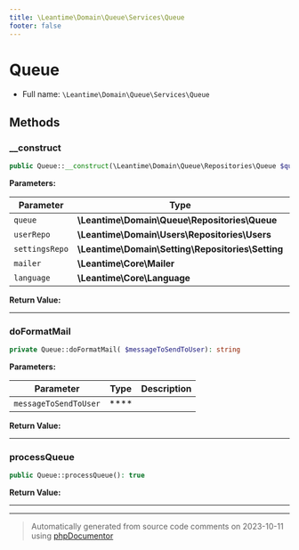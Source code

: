```yaml
---
title: \Leantime\Domain\Queue\Services\Queue
footer: false
---
```


# Queue





* Full name: `\Leantime\Domain\Queue\Services\Queue`



## Methods

### __construct



```php
public Queue::__construct(\Leantime\Domain\Queue\Repositories\Queue $queue, \Leantime\Domain\Users\Repositories\Users $userRepo, \Leantime\Domain\Setting\Repositories\Setting $settingsRepo, \Leantime\Core\Mailer $mailer, \Leantime\Core\Language $language): mixed
```








**Parameters:**

| Parameter | Type | Description |
|-----------|------|-------------|
| `queue` | **\Leantime\Domain\Queue\Repositories\Queue** |  |
| `userRepo` | **\Leantime\Domain\Users\Repositories\Users** |  |
| `settingsRepo` | **\Leantime\Domain\Setting\Repositories\Setting** |  |
| `mailer` | **\Leantime\Core\Mailer** |  |
| `language` | **\Leantime\Core\Language** |  |


**Return Value:**





---
### doFormatMail



```php
private Queue::doFormatMail( $messageToSendToUser): string
```








**Parameters:**

| Parameter | Type | Description |
|-----------|------|-------------|
| `messageToSendToUser` | **** |  |


**Return Value:**





---
### processQueue



```php
public Queue::processQueue(): true
```









**Return Value:**





---


---
> Automatically generated from source code comments on 2023-10-11 using [phpDocumentor](http://www.phpdoc.org/)

